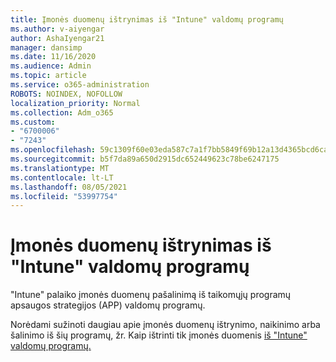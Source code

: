 ```yaml
---
title: Įmonės duomenų ištrynimas iš "Intune" valdomų programų
ms.author: v-aiyengar
author: AshaIyengar21
manager: dansimp
ms.date: 11/16/2020
ms.audience: Admin
ms.topic: article
ms.service: o365-administration
ROBOTS: NOINDEX, NOFOLLOW
localization_priority: Normal
ms.collection: Adm_o365
ms.custom:
- "6700006"
- "7243"
ms.openlocfilehash: 59c1309f60e03eda587c7a1f7bb5849f69b12a13d4365bcd6ca4e862d0e53e2e
ms.sourcegitcommit: b5f7da89a650d2915dc652449623c78be6247175
ms.translationtype: MT
ms.contentlocale: lt-LT
ms.lasthandoff: 08/05/2021
ms.locfileid: "53997754"
---
```

# <a name="wipe-corporate-data-from-intune-managed-apps"></a>Įmonės duomenų ištrynimas iš "Intune" valdomų programų

"Intune" palaiko įmonės duomenų pašalinimą iš taikomųjų programų apsaugos strategijos (APP) valdomų programų. 

Norėdami sužinoti daugiau apie įmonės duomenų ištrynimo, naikinimo arba šalinimo iš šių programų, žr. Kaip ištrinti tik įmonės duomenis [iš "Intune" valdomų programų.](https://docs.microsoft.com/mem/intune/apps/apps-selective-wipe)
